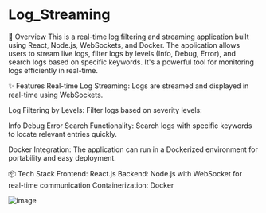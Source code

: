 # Log_Streaming
🚀 Overview
This is a real-time log filtering and streaming application built using React, Node.js, WebSockets, and Docker. The application allows users to stream live logs, filter logs by levels (Info, Debug, Error), and search logs based on specific keywords. It's a powerful tool for monitoring logs efficiently in real-time.

✨ Features
Real-time Log Streaming:
Logs are streamed and displayed in real-time using WebSockets.

Log Filtering by Levels:
Filter logs based on severity levels:

Info
Debug
Error
Search Functionality:
Search logs with specific keywords to locate relevant entries quickly.

Docker Integration:
The application can run in a Dockerized environment for portability and easy deployment.

📦 Tech Stack
Frontend: React.js
Backend: Node.js with WebSocket for real-time communication
Containerization: Docker

![image](https://github.com/user-attachments/assets/aef7924e-5942-4523-838b-a57bfbff7b63)
